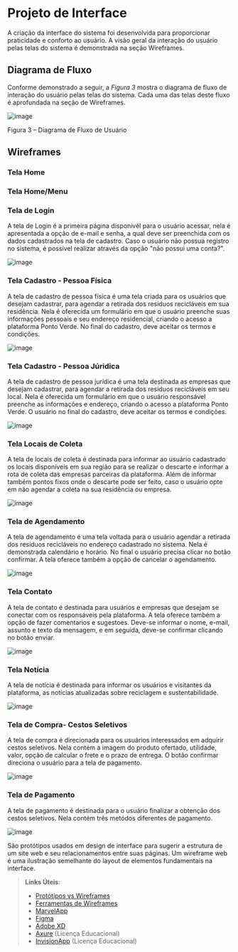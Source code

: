
# Projeto de Interface

A criação da interface do sistema foi desenvolvida para proporcionar praticidade e conforto ao usuário. A visão geral da interação do usuário pelas telas do sistema é demonstrada na seção Wireframes.



## Diagrama de Fluxo


Conforme demonstrado a seguir, a *Figura 3* mostra o diagrama de fluxo de interação do usuário pelas telas do sistema. Cada uma das telas deste fluxo é aprofundada na seção de Wireframes.


![image](https://user-images.githubusercontent.com/100734910/164746356-603b5a4d-546c-471d-a576-0a14cb642246.png)



Figura 3 – Diagrama de Fluxo de Usuário




## Wireframes

### **Tela Home**


### **Tela Home/Menu**


### **Tela de Login**


A tela de Login é a primeira página disponivél para o usuário acessar, nela é apresentada a opção de e-mail e senha, a qual deve ser preenchida com os dados cadastrados na tela de cadastro. Caso o usuário não possua registro no sistema, é possível realizar através da opção "não possui uma conta?".

![image](https://user-images.githubusercontent.com/100734910/164304668-58560a78-38c5-43b3-b630-0c24f746b451.png)


### **Tela Cadastro - Pessoa Física**


A tela de cadastro de pessoa física é uma tela criada para os usuários que desejam cadastrar, para agendar a retirada dos resíduos recicláveis em sua residência. Nela é oferecida um formulário em que o usuário preenche suas informações pessoais e seu endereço residencial, criando o acesso a plataforma Ponto Verde. No final do cadastro, deve aceitar os termos e condições.

![image](https://user-images.githubusercontent.com/100734910/164304025-e0157d61-74ab-4f94-bc36-2da66b40c033.png)

### **Tela Cadastro - Pessoa Júridica**


A tela de cadastro de pessoa jurídica é uma tela destinada as empresas que desejam cadastrar, para agendar a retirada dos resíduos recicláveis em seu local. Nela é oferecida um formulário em que o usuário responsável preenche as informações e endereço, criando o acesso a plataforma Ponto Verde. O usuário no final do cadastro, deve aceitar os termos e condições. 

![image](https://user-images.githubusercontent.com/100734910/164302335-cf5b22c7-836b-4f00-8d90-3b07890a842e.png)


### **Tela Locais de Coleta**
A tela de locais de coleta é destinada para informar ao usuário cadastrado os locais disponíveis em sua região para se realizar o descarte e informar a rota de coleta das empresas parceiras da plataforma. Além de informar também pontos fixos onde o descarte pode ser feito, caso o usuário opte em não agendar a coleta na sua residência ou empresa.

![image](https://user-images.githubusercontent.com/100734910/164309336-7dfbc742-868b-4291-afa5-1f3e55f1b6c6.png)

### **Tela de Agendamento**
A tela de agendamento é uma tela voltada para o usuário agendar a retirada dos resíduos recicláveis no endereço cadastrado no sistema.  Nela é demonstrada calendário e horário. No final o usuário precisa clicar no botão confirmar. A tela oferece também a opção de cancelar o agendamento. 


 ![image](https://user-images.githubusercontent.com/100734910/164745233-4121e285-91ef-4cc7-bb35-94c4d52403c6.png)



### **Tela Contato**
A tela de contato é destinada para usuários e empresas que desejam se conectar com os responsáveis pela plataforma. A tela oferece também a opção de fazer comentarios e sugestoes. Deve-se informar o nome, e-mail, assunto e texto da mensagem, e em seguida, deve-se confirmar clicando no botão enviar.


![image](https://user-images.githubusercontent.com/100734910/164577753-7bfbdbc7-70bd-4927-a1cf-19a720c74e6a.png)



### **Tela Notícia**

A tela de notícia é destinada para informar os usuários e visitantes da plataforma, as notícias atualizadas sobre reciclagem e sustentabilidade. 

![image](https://user-images.githubusercontent.com/100734910/164305106-db1b1147-4155-4df4-92ff-e49aa5b101a5.png)
### **Tela de Compra- Cestos Seletivos**

A tela de compra é direcionada para os usuários interessados em adquirir cestos seletivos. Nela contém a imagem do produto ofertado, utilidade, valor, opção de calcular o frete e o prazo de entrega. O botão confirmar direciona o usuário para a tela de pagamento.

![image](https://user-images.githubusercontent.com/100734910/164749214-32d2f05e-fb4b-4191-82da-f206d95b455b.png)


### **Tela de Pagamento**

A tela de pagamento é destinada para o usuário finalizar a obtenção dos cestos seletivos. Nela contém três metódos diferentes de pagamento.


![image](https://user-images.githubusercontent.com/100734910/164481277-908a2fb8-e40c-41d6-822b-22093d26c8a0.png)

São protótipos usados em design de interface para sugerir a estrutura de um site web e seu relacionamentos entre suas páginas. Um wireframe web é uma ilustração semelhante do layout de elementos fundamentais na interface.
 
> **Links Úteis**:
> - [Protótipos vs Wireframes](https://www.nngroup.com/videos/prototypes-vs-wireframes-ux-projects/)
> - [Ferramentas de Wireframes](https://rockcontent.com/blog/wireframes/)
> - [MarvelApp](https://marvelapp.com/developers/documentation/tutorials/)
> - [Figma](https://www.figma.com/)
> - [Adobe XD](https://www.adobe.com/br/products/xd.html#scroll)
> - [Axure](https://www.axure.com/edu) (Licença Educacional)
> - [InvisionApp](https://www.invisionapp.com/) (Licença Educacional)
